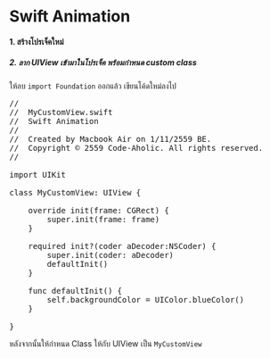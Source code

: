 # Swift Animation

#### 1. สร้างโปรเจ็คใหม่
##### 2. ลาก UIView เข้ามาในโปรเจ็ค พร้อมกำหนด custom class

ให้ลบ `import Foundation` ออกแล้ว เขียนโค้ดใหม่ลงไป
<pre class="prettyprint linenums">
//
//  MyCustomView.swift
//  Swift Animation
//
//  Created by Macbook Air on 1/11/2559 BE.
//  Copyright © 2559 Code-Aholic. All rights reserved.
//

import UIKit

class MyCustomView: UIView {
    
    override init(frame: CGRect) {
        super.init(frame: frame)
    }
    
    required init?(coder aDecoder:NSCoder) {
        super.init(coder: aDecoder)
        defaultInit()
    }
    
    func defaultInit() {
        self.backgroundColor = UIColor.blueColor()
    }
    
}
</pre>

หลังจากนั้นให้กำหนด Class ให้กับ UIView เป็น `MyCustomView`